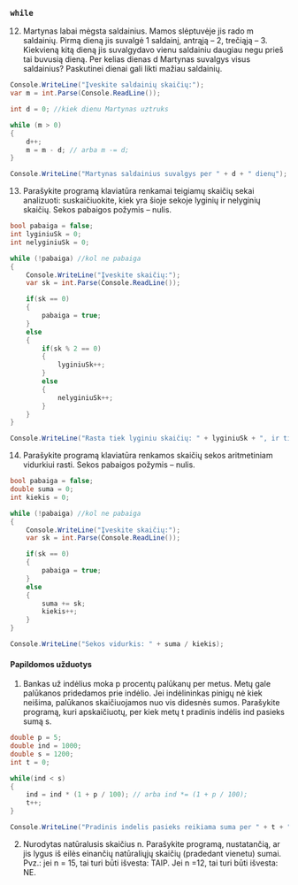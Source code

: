 ### ```while```
12. Martynas labai mėgsta saldainius. Mamos slėptuvėje jis rado m saldainių. Pirmą dieną jis suvalgė 1 saldainį, antrąją – 2, trečiąją – 3. Kiekvieną kitą dieną jis suvalgydavo vienu saldainiu daugiau negu prieš tai buvusią dieną. Per kelias dienas d Martynas suvalgys visus saldainius? Paskutinei dienai gali likti mažiau saldainių. 

```c#
Console.WriteLine("Įveskite saldainių skaičių:");
var m = int.Parse(Console.ReadLine());

int d = 0; //kiek dienu Martynas uztruks

while (m > 0)
{
    d++;
    m = m - d; // arba m -= d;
}

Console.WriteLine("Martynas saldainius suvalgys per " + d + " dienų");
```

13. Parašykite programą klaviatūra renkamai teigiamų skaičių sekai analizuoti: suskaičiuokite, kiek yra šioje sekoje lyginių ir nelyginių skaičių. Sekos pabaigos požymis – nulis. 

```c#
bool pabaiga = false;
int lyginiuSk = 0;
int nelyginiuSk = 0;

while (!pabaiga) //kol ne pabaiga
{
    Console.WriteLine("Įveskite skaičių:");
    var sk = int.Parse(Console.ReadLine());

    if(sk == 0)
    {
        pabaiga = true;
    }
    else
    {
        if(sk % 2 == 0)
        {
            lyginiuSk++;
        }
        else
        {
            nelyginiuSk++;
        }
    }
}

Console.WriteLine("Rasta tiek lyginiu skaičių: " + lyginiuSk + ", ir tiek nelyginių: " + nelyginiuSk);
```

14. Parašykite programą klaviatūra renkamos skaičių sekos aritmetiniam vidurkiui rasti. Sekos pabaigos požymis – nulis.

```c#
bool pabaiga = false;
double suma = 0;
int kiekis = 0;

while (!pabaiga) //kol ne pabaiga
{
    Console.WriteLine("Įveskite skaičių:");
    var sk = int.Parse(Console.ReadLine());

    if(sk == 0)
    {
        pabaiga = true;
    }
    else
    {
        suma += sk;
        kiekis++;
    }
}

Console.WriteLine("Sekos vidurkis: " + suma / kiekis);
```

#### Papildomos užduotys

1. Bankas už indėlius moka p procentų palūkanų per metus. Metų gale palūkanos pridedamos prie indėlio. Jei indėlininkas pinigų nė kiek neišima, palūkanos skaičiuojamos nuo vis didesnės sumos. Parašykite programą, kuri apskaičiuotų, per kiek metų t pradinis indėlis ind pasieks sumą s. 

```c#
double p = 5;
double ind = 1000;
double s = 1200;
int t = 0;

while(ind < s)
{
    ind = ind * (1 + p / 100); // arba ind *= (1 + p / 100);
    t++;
}

Console.WriteLine("Pradinis indelis pasieks reikiama suma per " + t + " metu.");
```

2. Nurodytas natūralusis skaičius n. Parašykite programą, nustatančią, ar jis lygus iš eilės einančių natūraliųjų skaičių (pradedant vienetu) sumai. Pvz.: jei n = 15, tai turi būti išvesta: TAIP. Jei n =12, tai turi būti išvesta: NE. 

```c#

```
